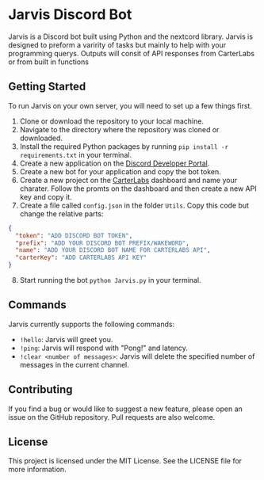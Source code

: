 # Jarvis Discord Bot

Jarvis is a Discord bot built using Python and the nextcord library. Jarvis is designed to preform a varirity of tasks but mainly to help with your programming querys. Outputs will consit of API responses from CarterLabs or from built in functions

## Getting Started

To run Jarvis on your own server, you will need to set up a few things first.

1. Clone or download the repository to your local machine.
2. Navigate to the directory where the repository was cloned or downloaded.
3. Install the required Python packages by running `pip install -r requirements.txt` in your terminal.
4. Create a new application on the [Discord Developer Portal](https://discord.com/developers/applications).
5. Create a new bot for your application and copy the bot token.
6. Create a new project on the [CarterLabs](https://controller.carterlabs.ai/welcome) dashboard and name your charater. Follow the promts on the dashboard and then create a new API key and copy it.
7. Create a file called `config.json` in the folder `Utils`. Copy this code but change the relative parts:

```json
{
  "token": "ADD DISCORD BOT TOKEN",
  "prefix": "ADD YOUR DISCORD BOT PREFIX/WAKEWORD",
  "name": "ADD YOUR DISCORD BOT NAME FOR CARTERLABS API", 
  "carterKey": "ADD CARTERLABS API KEY"
}
```

8. Start running the bot `python Jarvis.py` in your terminal.

## Commands

Jarvis currently supports the following commands:

- `!hello`: Jarvis will greet you.
- `!ping`: Jarvis will respond with "Pong!" and latency.
- `!clear <number of messages>`: Jarvis will delete the specified number of messages in the current channel.

## Contributing

If you find a bug or would like to suggest a new feature, please open an issue on the GitHub repository. Pull requests are also welcome.

## License

This project is licensed under the MIT License. See the LICENSE file for more information.
